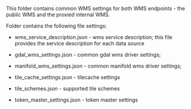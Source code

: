 This folder contains common WMS settings for both WMS endpoints - the public WMS and the proxied internal WMS.

Folder contains the following file settings:

* wms_service_description.json - wms service description; this file provides the service description for each data source

* gdal_wms_settings.json - common gdal wms driver settings;
* manifold_wms_settings.json - common manifold wms driver settings;

* tile_cache_settings.json - tilecache settings
* tile_schemes.json - supported tile schemes

* token_master_settings.json - token master settings